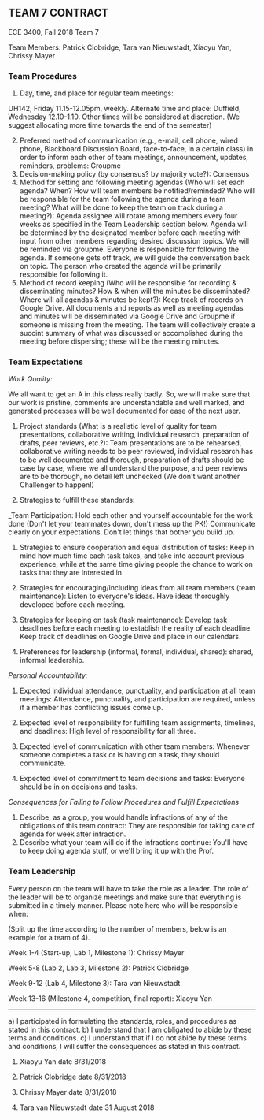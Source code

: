 ## TEAM 7 CONTRACT

ECE 3400, Fall 2018 Team 7

Team Members: Patrick Clobridge, Tara van Nieuwstadt, Xiaoyu Yan, Chrissy Mayer

### Team Procedures

1.	Day, time, and place for regular team meetings:

UH142, Friday 11.15-12.05pm, weekly.
Alternate time and place: Duffield, Wednesday 12.10-1.10.
Other times will be considered at discretion.
(We suggest allocating more time towards the end of the semester)

2.	Preferred method of communication (e.g., e-mail, cell phone, wired phone, Blackboard Discussion Board, face-to-face, in a certain class) in order to inform each other of team meetings, announcement, updates, reminders, problems:
Groupme
3.	Decision-making policy (by consensus? by majority vote?):
Consensus
4.	Method for setting and following meeting agendas (Who will set each agenda? When? How will team members be notified/reminded? Who will be responsible for the team following the agenda during a team meeting?  What will be done to keep the team on track during a meeting?):
Agenda assignee will rotate among members every four weeks as specified in the Team Leadership section below. Agenda will be determined by the designated member before each meeting with input from other members regarding desired discussion topics. We will be reminded via groupme. Everyone is responsible for following the agenda. If someone gets off track, we will guide the conversation back on topic. The person who created the agenda will be primarily responsible for following it.
5.	Method of record keeping (Who will be responsible for recording & disseminating minutes?  How & when will the minutes be disseminated?  Where will all agendas & minutes be kept?): Keep track of records on Google Drive. All documents and reports as well as meeting agendas and minutes will be disseminated via Google Drive and Groupme if someone is missing from the meeting. The team will collectively create a succint summary of what was discussed or accomplished during the meeting before dispersing; these will be the meeting minutes.

### Team Expectations

_Work Quality:_

We all want to get an A in this class really badly. So, we will make sure that our work is pristine, comments are understandable and well marked, and generated processes will be well documented for ease of the next user.

1.	Project standards (What is a realistic level of quality for team presentations, collaborative writing, individual research, preparation of drafts, peer reviews, etc.?): Team presentations are to be rehearsed, collaborative writing needs to be peer reviewed, individual research has to be well documented and thorough, preparation of drafts should be case by case, where we all understand the purpose, and peer reviews are to be thorough, no detail left unchecked (We don't want another Challenger to happen!)

2.	Strategies to fulfill these standards:

_Team Participation: Hold each other and yourself accountable for the work done (Don't let your teammates down, don't mess up the PK!)
Communicate clearly on your expectations. Don't let things that bother you build up.

1.	Strategies to ensure cooperation and equal distribution of tasks:
Keep in mind how much time each task takes, and take into account previous experience, while at the same time giving people the chance to work on tasks that they are interested in.

2.	Strategies for encouraging/including ideas from all team members (team maintenance):
Listen to everyone's ideas. Have ideas thoroughly developed before each meeting.

3.	Strategies for keeping on task (task maintenance):
Develop task deadlines before each meeting to establish the reality of each deadline. Keep track of deadlines on Google Drive and place in our calendars.

4.	Preferences for leadership (informal, formal, individual, shared): shared, informal leadership.

_Personal Accountability:_

1.	Expected individual attendance, punctuality, and participation at all team meetings:
Attendance, punctuality, and participation are required, unless if a member has conflicting issues come up.

2.	Expected level of responsibility for fulfilling team assignments, timelines, and deadlines:
High level of responsibility for all three.

3.	Expected level of communication with other team members:
Whenever someone completes a task or is having on a task, they should communicate.

4.	Expected level of commitment to team decisions and tasks:
Everyone should be in on decisions and tasks.

_Consequences for Failing to Follow Procedures and Fulfill Expectations_

1.	Describe, as a group, you would handle infractions of any of the obligations of this team contract:
They are responsible for taking care of agenda for week after infraction.
2.	Describe what your team will do if the infractions continue:
You'll have to keep doing agenda stuff, or we'll bring it up with the Prof.

### Team Leadership ###

Every person on the team will have to take the role as a leader. The role of the leader will be to organize meetings and make sure that everything is submitted in a timely manner. Please note here who will be responsible when:

(Split up the time according to the number of members, below is an example for a team of 4).

Week 1-4 (Start-up, Lab 1, Milestone 1): Chrissy Mayer  

Week 5-8 (Lab 2, Lab 3, Milestone 2): Patrick Clobridge

Week 9-12 (Lab 4, Milestone 3): Tara van Nieuwstadt 

Week 13-16 (Milestone 4, competition, final report): Xiaoyu Yan   


------

a)	I participated in formulating the standards, roles, and procedures as stated in this contract.
b)	I understand that I am obligated to abide by these terms and conditions.
c)	I understand that if I do not abide by these terms and conditions, I will suffer the consequences as stated in this contract.

1) Xiaoyu Yan                                       date  8/31/2018

2) Patrick Clobridge                                date  8/31/2018

3) Chrissy Mayer                                    date  8/31/2018

4) Tara van Nieuwstadt                              date  31 August 2018

